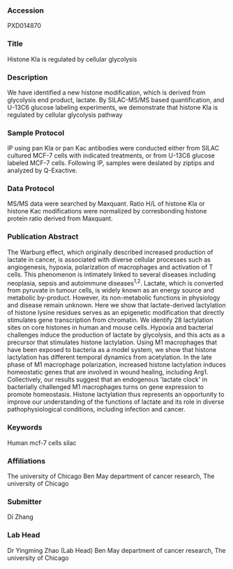 ### Accession
PXD014870

### Title
Histone Kla is regulated by cellular glycolysis

### Description
We have identified a new histone modification, which is derived from glycolysis end product, lactate. By SILAC-MS/MS based quantification, and U-13C6 glucose labeling experiments, we demonstrate that histone Kla is regulated by cellular glycolysis pathway

### Sample Protocol
IP using pan Kla or pan Kac antibodies were conducted either from SILAC cultured MCF-7 cells with indicated treatments, or from U-13C6 glucose labeled MCF-7 cells. Following IP, samples were deslated by ziptips and analyzed by Q-Exactive.

### Data Protocol
MS/MS data were searched by Maxquant. Ratio H/L of histone Kla or histone Kac modifications were normalized by corresbonding histone protein ratio derived from Maxquant.

### Publication Abstract
The Warburg effect, which originally described increased production of lactate in cancer, is associated with diverse cellular processes such as angiogenesis, hypoxia, polarization of macrophages and activation of T cells. This phenomenon is intimately linked to several diseases including neoplasia, sepsis and autoimmune diseases<sup>1,2</sup>. Lactate, which is converted from pyruvate in tumour cells, is widely known as an energy source and metabolic by-product. However, its non-metabolic functions in physiology and disease remain unknown. Here we show that lactate-derived lactylation of histone lysine residues serves as an epigenetic modification that directly stimulates gene transcription from chromatin. We identify 28 lactylation sites on core histones in human and mouse cells. Hypoxia and bacterial challenges induce the production of lactate by glycolysis, and this acts as a precursor that stimulates histone lactylation. Using M1 macrophages that have been exposed to bacteria as a model system, we show that histone lactylation has different temporal dynamics from acetylation. In the late phase of M1 macrophage polarization, increased histone lactylation induces homeostatic genes that are involved in wound healing, including Arg1. Collectively, our results suggest that an endogenous 'lactate clock' in bacterially challenged M1 macrophages turns on gene expression to promote homeostasis. Histone lactylation thus represents an opportunity to improve our understanding of the functions of lactate and its role in diverse pathophysiological conditions, including infection and cancer.

### Keywords
Human mcf-7 cells silac

### Affiliations
The university of Chicago
Ben May department of cancer research, The university of Chicago

### Submitter
Di Zhang

### Lab Head
Dr Yingming Zhao (Lab Head)
Ben May department of cancer research, The university of Chicago


